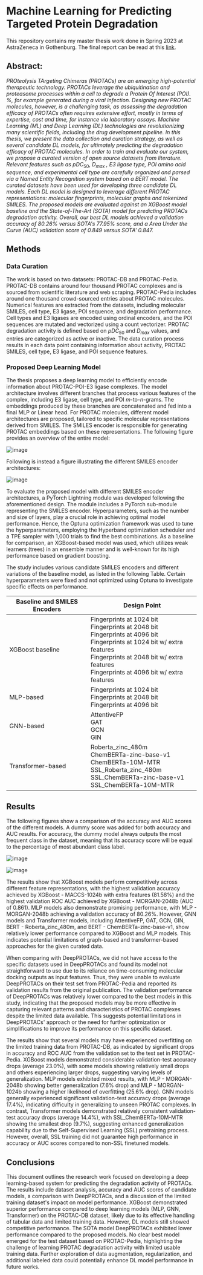 # Machine Learning for Predicting Targeted Protein Degradation

This repository contains my master thesis work done in Spring 2023 at AstraZeneca in Gothenburg.
The final report can be read at this [link](Machine%20Learning%20for%20Predicting%20Targeted%20Protein%20Degradation.pdf).

## Abstract:

_PROteolysis TArgeting Chimeras (PROTACs) are an emerging high-potential therapeutic technology.
PROTACs leverage the ubiquitination and proteasome processes within a cell to degrade a Protein Of Interest (POI). %, for example generated during a viral infection.
Designing new PROTAC molecules, however, is a challenging task, as assessing the degradation efficacy of PROTACs often requires extensive effort, mostly in terms of expertise, cost and time, for instance via laboratory assays.
Machine Learning (ML) and Deep Learning (DL) technologies are revolutionizing many scientific fields, including the drug development pipeline.
In this thesis, we present the data collection and curation strategy, as well as several candidate DL models, for ultimately predicting the degradation efficacy of PROTAC molecules.
In order to train and evaluate our system, we propose a curated version of open source datasets from literature._
_Relevant features such as_ $pDC_{50}$, $D_{max}$ _, E3 ligase type, POI amino acid sequence, and experimental cell type are carefully organized and parsed via a Named Entity Recognition system based on a BERT model.
The curated datasets have been used for developing three candidate DL models._
_Each DL model is designed to leverage different PROTAC representations: molecular fingerprints, molecular graphs and tokenized SMILES.
The proposed models are evaluated against an XGBoost model baseline and the State-of-The-Art (SOTA) model for predicting PROTACs degradation activity.
Overall, our best DL models achieved a validation accuracy of 80.26% versus SOTA's 77.95% score, and a Area Under the Curve (AUC) validation score of 0.849 versus SOTA' 0.847._

## Methods

### Data Curation

The work is based on two datasets: PROTAC-DB and PROTAC-Pedia. PROTAC-DB contains around four thousand PROTAC complexes and is sourced from scientific literature and web scraping. PROTAC-Pedia includes around one thousand crowd-sourced entries about PROTAC molecules. Numerical features are extracted from the datasets, including molecular SMILES, cell type, E3 ligase, POI sequence, and degradation performance. Cell types and E3 ligases are encoded using ordinal encoders, and the POI sequences are mutated and vectorized using a count vectorizer. PROTAC degradation activity is defined based on $pDC_{50}$ and $D_{max}$ values, and entries are categorized as active or inactive. The data curation process results in each data point containing information about activity, PROTAC SMILES, cell type, E3 ligase, and POI sequence features.

### Proposed Deep Learning Model

The thesis proposes a deep learning model to efficiently encode information about PROTAC-POI-E3 ligase complexes. The model architecture involves different branches that process various features of the complex, including E3 ligase, cell type, and POI $m$-to-$n$-grams. The embeddings produced by these branches are concatenated and fed into a final MLP or Linear head. For PROTAC molecules, different model architectures are proposed, tailored to specific molecular representations derived from SMILES. The SMILES encoder is responsible for generating PROTAC embeddings based on these representations. The following figure provides an overview of the entire model:

![image](https://github.com/ribesstefano/ml-for-protacs/assets/17163014/5adedfd7-9e5e-419b-bc8f-5334c9a41c4f)

Following is instead a figure illustrating the different SMILES encoder architectures:

![image](https://github.com/ribesstefano/ml-for-protacs/assets/17163014/56770101-247f-40d2-928a-2ee85b81ca45)

To evaluate the proposed model with different SMILES encoder architectures, a PyTorch Lightning module was developed following the aforementioned design. The module includes a PyTorch sub-module representing the SMILES encoder. Hyperparameters, such as the number and size of layers, play a crucial role in achieving optimal model performance. Hence, the Optuna optimization framework was used to tune the hyperparameters, employing the Hyperband optimization scheduler and a TPE sampler with 1,000 trials to find the best combinations. As a baseline for comparison, an XGBoost-based model was used, which utilizes weak learners (trees) in an ensemble manner and is well-known for its high performance based on gradient boosting.

The study includes various candidate SMILES encoders and different variations of the baseline model, as listed in the following Table. Certain hyperparameters were fixed and not optimized using Optuna to investigate specific effects on performance.

| Baseline and SMILES Encoders | Design Point                  |
|-----------------------------|-------------------------------|
| XGBoost baseline            | Fingerprints at 1024 bit <br> Fingerprints at 2048 bit <br> Fingerprints at 4096 bit <br> Fingerprints at 1024 bit w/ extra features <br> Fingerprints at 2048 bit w/ extra features <br> Fingerprints at 4096 bit w/ extra features |
| MLP-based                  | Fingerprints at 1024 bit <br> Fingerprints at 2048 bit <br> Fingerprints at 4096 bit |
| GNN-based                  | AttentiveFP <br> GAT <br> GCN <br> GIN |
| Transformer-based          | Roberta_zinc_480m <br> ChemBERTa-zinc-base-v1 <br> ChemBERTa-10M-MTR <br> SSL_Roberta_zinc_480m <br> SSL_ChemBERTa-zinc-base-v1 <br> SSL_ChemBERTa-10M-MTR |

## Results

The following figures show a comparison of the accuracy and AUC scores of the different models.
A dummy score was added for both accuracy and AUC results.
For accuracy, the dummy model always outputs the most frequent class in the dataset, meaning that its accuracy score will be equal to the percentage of most abundant class label.

![image](https://github.com/ribesstefano/ml-for-protacs/assets/17163014/a081a9e7-4636-4fe2-ba7b-731414dea504)

![image](https://github.com/ribesstefano/ml-for-protacs/assets/17163014/35bdf748-4a8d-4efb-8d69-7bf62abb7afc)

The results show that XGBoost models perform competitively across different feature representations, with the highest validation accuracy achieved by XGBoost - MACCS-1024b with extra features (81.58%) and the highest validation ROC AUC achieved by XGBoost - MORGAN-2048b (AUC of 0.861). MLP models also demonstrate promising performance, with MLP - MORGAN-2048b achieving a validation accuracy of 80.26%. However, GNN models and Transformer models, including AttentiveFP, GAT, GCN, GIN, BERT - Roberta_zinc_480m, and BERT - ChemBERTa-zinc-base-v1, show relatively lower performance compared to XGBoost and MLP models. This indicates potential limitations of graph-based and transformer-based approaches for the given curated data.

When comparing with DeepPROTACs, we did not have access to the specific datasets used in DeepPROTACs and found its model not straightforward to use due to its reliance on time-consuming molecular docking outputs as input features. Thus, they were unable to evaluate DeepPROTACs on their test set from PROTAC-Pedia and reported its validation results from the original publication. The validation performance of DeepPROTACs was relatively lower compared to the best models in this study, indicating that the proposed models may be more effective in capturing relevant patterns and characteristics of PROTAC complexes despite the limited data available. This suggests potential limitations in DeepPROTACs' approach or the need for further optimization or simplifications to improve its performance on this specific dataset.

The results show that several models may have experienced overfitting on the limited training data from PROTAC-DB, as indicated by significant drops in accuracy and ROC AUC from the validation set to the test set in PROTAC-Pedia. XGBoost models demonstrated considerable validation-test accuracy drops (average 23.0%), with some models showing relatively small drops and others experiencing larger drops, suggesting varying levels of generalization. MLP models exhibited mixed results, with MLP - MORGAN-2048b showing better generalization (7.6% drop) and MLP - MORGAN-1024b showing a higher likelihood of overfitting (25.6% drop). GNN models generally experienced significant validation-test accuracy drops (average 17.4%), indicating difficulty in generalizing to unseen PROTAC complexes. In contrast, Transformer models demonstrated relatively consistent validation-test accuracy drops (average 14.4%), with SSL\_ChemBERTa-10M-MTR showing the smallest drop (9.7%), suggesting enhanced generalization capability due to the Self-Supervised Learning (SSL) pretraining process. However, overall, SSL training did not guarantee high performance in accuracy or AUC scores compared to non-SSL finetuned models.

## Conclusions

This document outlines the research work focused on developing a deep learning-based system for predicting the degradation activity of PROTACs. The results include dataset analysis, accuracy and AUC scores of candidate models, a comparison with DeepPROTACs, and a discussion of the limited training dataset's impact on model performance. XGBoost demonstrated superior performance compared to deep learning models (MLP, GNN, Transformer) on the PROTAC-DB dataset, likely due to its effective handling of tabular data and limited training data. However, DL models still showed competitive performance. The SOTA model DeepPROTACs exhibited lower performance compared to the proposed models. No clear best model emerged for the test dataset based on PROTAC-Pedia, highlighting the challenge of learning PROTAC degradation activity with limited usable training data. Further exploration of data augmentation, regularization, and additional labeled data could potentially enhance DL model performance in future works.
